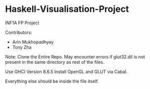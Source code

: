 # Haskell-Visualisation-Project
INF1A FP Project

Contributors:
 - Arin Mukhopadhyay
 - Tony Zha

Note:
Clone the Entire Repo.
May encounter errors if glut32.dll is not present in the same directory as rest of the files.

Use GHCI Version 8.6.5 
Install OpenGL and GLUT via Cabal.

Everything else should be inside the file itself.
